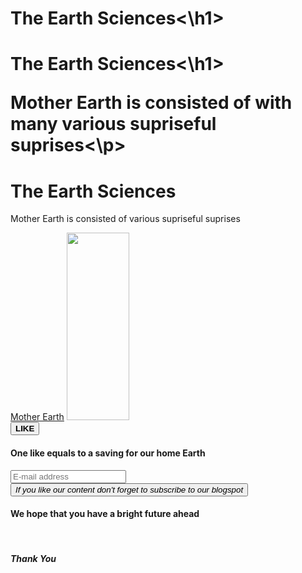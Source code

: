 
<!doctype html>
<html>
<head>
<title>The Mother Earth</title>
<h1 style="font_color:navy blue">The Earth Sciences<\h1>
<h1 style="font_size:200%">The Earth Sciences<\h1>
<p style="font_color:baby pink">Mother Earth is consisted of with many various supriseful suprises<\p>
<h1 style="font_family: Arabian"></h1>
</head>
<body>
<div>
<h1>The Earth Sciences</h1>
<p>Mother Earth is consisted of various supriseful suprises</p>
<a href=" https://www.bartleby.com/topics/mother-earth">Mother Earth</a>
<img src="http://nie-images.s3.amazonaws.com/gall_content/2018/6/2018_6$largeimg11_Jun_2018_130202657.jpg" width="100", height="300">
</div>
<button><strong>LIKE</strong></button>
<h4><b>One like equals to a saving for our home Earth</b></h4>
<input placeholder="E-mail address", type="password">
<button><em>If you like our content don't forget to subscribe to our blogspot</em></button>
<br>
<h4>We hope that you have a bright future ahead</h4>
<br>
<h4><strong><i>Thank You</i></strong></h4>
</body>
</html>
